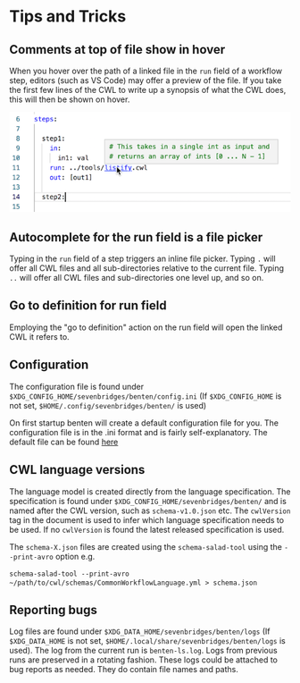 # Tips and Tricks


## Comments at top of file show in hover
When you hover over the path of a linked file in the `run` field of a
workflow step, editors (such as VS Code) may offer a preview of the
file. If you take the first few lines of the CWL to write up a synopsis
of what the CWL does, this will then be shown on hover.

![](../media/hover-preview.png)


## Autocomplete for the run field is a file picker
Typing in the `run` field of a step triggers an inline file picker.
Typing `.` will offer all CWL files and all sub-directories relative to
the current file. Typing `..` will offer all CWL files and
sub-directories one level up, and so on.
 

## Go to definition for run field
Employing the "go to definition" action on the run field will open the
linked CWL it refers to. 


## Configuration
The configuration file is found under
`$XDG_CONFIG_HOME/sevenbridges/benten/config.ini` (If `$XDG_CONFIG_HOME`
is not set, `$HOME/.config/sevenbridges/benten/` is used)

On first startup benten will create a default configuration file for
you. The configuration file is in the .ini format and is fairly
self-explanatory. The default file can be found
[here](../benten/000.package.data/config.ini)


## CWL language versions
The language model is created directly from the language specification.
The specification is found under `$XDG_CONFIG_HOME/sevenbridges/benten/`
and is named after the CWL version, such as `schema-v1.0.json` etc. The
`cwlVersion` tag in the document is used to infer which language
specification needs to be used. If no `cwlVersion` is found the latest
released specification is used.

The `schema-X.json` files are created using the `schema-salad-tool`
using the `--print-avro` option e.g.

```
schema-salad-tool --print-avro ~/path/to/cwl/schemas/CommonWorkflowLanguage.yml > schema.json
```


## Reporting bugs
Log files are found under `$XDG_DATA_HOME/sevenbridges/benten/logs` (If
`$XDG_DATA_HOME` is not set,
`$HOME/.local/share/sevenbridges/benten/logs` is used). The log from the
current run is `benten-ls.log`. Logs from previous runs are preserved in
a rotating fashion. These logs could be attached to bug reports as
needed. They do contain file names and paths.

